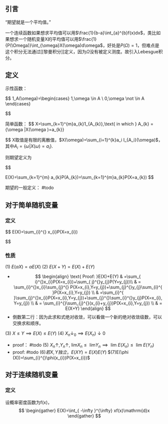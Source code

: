 ## 引言

“期望就是一个平均值。”

一个连续函数如果想求平均值可以用$\frac{1}{b-a}\int_{a}^{b}f(x)dx$，类比如果想求一个随机变量X的平均值可以用$\frac{1}{P(\Omega)}\int_{\omega}X(\omega)d\omega$，好处是$P(\Omega)=1$，但难点是这个积分无法通过[[黎曼积分]]定义，因为$\Omega$没有被定义测度。故引入Lebesgue积分。
## 定义

示性函数：

$$
1_A(\omega)=\begin{cases}
1,\omega \in A  \\
0,\omega \not \in A 
\end{cases}

$$

简单函数：
$$
X=\sum_{k=1}^{m}a_{k}1_{A_{k}},\text{ in which } A_{k} = \{\omega |X(\omega )=a_{k}\}  

$$
X取值是有限的离散值，$X(\omega)=\sum_{i=1}^{k}a_i I_{A_i}(\omega)$，其中$A_i=\{\omega | X(\omega)=a_i \}$.

则期望定义为

$$

E(X)=\sum_{k=1}^{m} a_{k}P(A_{k})=\sum_{k=1}^{m}a_{k}P(X=a_{k})
$$

期望的一般定义：  #todo 
## 对于简单随机变量

### 定义

$$
E(X)=\sum_{i}^{} x_{i}P(X=x_{i})

$$
### 性质

$\text{ (1) } E(\alpha X)=\alpha E(X)$
$\text{ (2) }E(X+Y)=E(X)+E(Y)$
- $$ 
\begin{align}
\text{ Proof: }E(X)+E(Y) & =\sum_{ i}^{}x_{i}P(X=x_{i})+\sum_{ j}^{}y_{j}P(Y=y_{j})\\
  & = \sum_{i}^{}x_{i}\sum_{j}^{} P(X=x_{i},Y=y_{j})+\sum_{j}^{}y_{j}\sum_{i}^{ }P(X=x_{i},Y=y_{j}) \\
 & =\sum_{i}^{ }\sum_{j}^{}x_{i}P(X=x_{i},Y=y_{j})+\sum_{j}^{}\sum_{i}^{}y_{j}P(X=x_{i},Y=y_{j}) \\
  &  = \sum_{i}^{}\sum_{j}^{}(x_{i}+y_{j})P(X=x_{i},Y=y_{j}) \\
 &  = E(X+Y)
\end{align}
$$
- 倒数第二行：因为此求和式绝对收敛，可以看做一个新的绝对收敛级数，可以交换求和顺序。

$\text{ (3) }X\leq Y \implies E(X)\leq E(Y)$
$\text{ (4) }X_{n}\downarrow_{0}\implies E(X_{n})\downarrow 0$
- proof： #todo 
$\text{ (5) }X_{n}\uparrow,Y_{n}\uparrow,\text{ lim} X_{n}\leq \text{ lim} Y_{n} \implies \text{ lim }E(X_{n})\leq \text{ lim }E(Y_{n})$
- proof: #todo 
$(6)若X,Y独立，E(XY)=E(X)E(Y)$
$(7)E(\phi (X))=\sum_{i}^{}\phi(x_{i})P(X=x_{i})$
## 对于连续随机变量

### 定义

设概率密度函数为f(x)，
$$
\begin{gather}
 E(X)=\int_{ -\infty }^{\infty} xf(x)\mathrm{d}x
\end{gather}
$$

